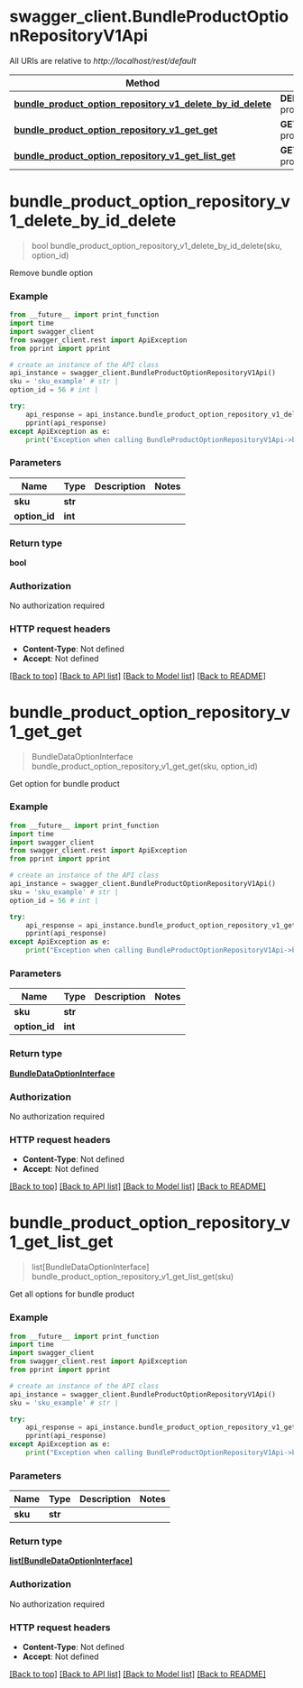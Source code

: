 # swagger_client.BundleProductOptionRepositoryV1Api

All URIs are relative to *http://localhost/rest/default*

Method | HTTP request | Description
------------- | ------------- | -------------
[**bundle_product_option_repository_v1_delete_by_id_delete**](BundleProductOptionRepositoryV1Api.md#bundle_product_option_repository_v1_delete_by_id_delete) | **DELETE** /V1/bundle-products/{sku}/options/{optionId} | 
[**bundle_product_option_repository_v1_get_get**](BundleProductOptionRepositoryV1Api.md#bundle_product_option_repository_v1_get_get) | **GET** /V1/bundle-products/{sku}/options/{optionId} | 
[**bundle_product_option_repository_v1_get_list_get**](BundleProductOptionRepositoryV1Api.md#bundle_product_option_repository_v1_get_list_get) | **GET** /V1/bundle-products/{sku}/options/all | 


# **bundle_product_option_repository_v1_delete_by_id_delete**
> bool bundle_product_option_repository_v1_delete_by_id_delete(sku, option_id)



Remove bundle option

### Example 
```python
from __future__ import print_function
import time
import swagger_client
from swagger_client.rest import ApiException
from pprint import pprint

# create an instance of the API class
api_instance = swagger_client.BundleProductOptionRepositoryV1Api()
sku = 'sku_example' # str | 
option_id = 56 # int | 

try: 
    api_response = api_instance.bundle_product_option_repository_v1_delete_by_id_delete(sku, option_id)
    pprint(api_response)
except ApiException as e:
    print("Exception when calling BundleProductOptionRepositoryV1Api->bundle_product_option_repository_v1_delete_by_id_delete: %s\n" % e)
```

### Parameters

Name | Type | Description  | Notes
------------- | ------------- | ------------- | -------------
 **sku** | **str**|  | 
 **option_id** | **int**|  | 

### Return type

**bool**

### Authorization

No authorization required

### HTTP request headers

 - **Content-Type**: Not defined
 - **Accept**: Not defined

[[Back to top]](#) [[Back to API list]](../README.md#documentation-for-api-endpoints) [[Back to Model list]](../README.md#documentation-for-models) [[Back to README]](../README.md)

# **bundle_product_option_repository_v1_get_get**
> BundleDataOptionInterface bundle_product_option_repository_v1_get_get(sku, option_id)



Get option for bundle product

### Example 
```python
from __future__ import print_function
import time
import swagger_client
from swagger_client.rest import ApiException
from pprint import pprint

# create an instance of the API class
api_instance = swagger_client.BundleProductOptionRepositoryV1Api()
sku = 'sku_example' # str | 
option_id = 56 # int | 

try: 
    api_response = api_instance.bundle_product_option_repository_v1_get_get(sku, option_id)
    pprint(api_response)
except ApiException as e:
    print("Exception when calling BundleProductOptionRepositoryV1Api->bundle_product_option_repository_v1_get_get: %s\n" % e)
```

### Parameters

Name | Type | Description  | Notes
------------- | ------------- | ------------- | -------------
 **sku** | **str**|  | 
 **option_id** | **int**|  | 

### Return type

[**BundleDataOptionInterface**](BundleDataOptionInterface.md)

### Authorization

No authorization required

### HTTP request headers

 - **Content-Type**: Not defined
 - **Accept**: Not defined

[[Back to top]](#) [[Back to API list]](../README.md#documentation-for-api-endpoints) [[Back to Model list]](../README.md#documentation-for-models) [[Back to README]](../README.md)

# **bundle_product_option_repository_v1_get_list_get**
> list[BundleDataOptionInterface] bundle_product_option_repository_v1_get_list_get(sku)



Get all options for bundle product

### Example 
```python
from __future__ import print_function
import time
import swagger_client
from swagger_client.rest import ApiException
from pprint import pprint

# create an instance of the API class
api_instance = swagger_client.BundleProductOptionRepositoryV1Api()
sku = 'sku_example' # str | 

try: 
    api_response = api_instance.bundle_product_option_repository_v1_get_list_get(sku)
    pprint(api_response)
except ApiException as e:
    print("Exception when calling BundleProductOptionRepositoryV1Api->bundle_product_option_repository_v1_get_list_get: %s\n" % e)
```

### Parameters

Name | Type | Description  | Notes
------------- | ------------- | ------------- | -------------
 **sku** | **str**|  | 

### Return type

[**list[BundleDataOptionInterface]**](BundleDataOptionInterface.md)

### Authorization

No authorization required

### HTTP request headers

 - **Content-Type**: Not defined
 - **Accept**: Not defined

[[Back to top]](#) [[Back to API list]](../README.md#documentation-for-api-endpoints) [[Back to Model list]](../README.md#documentation-for-models) [[Back to README]](../README.md)

